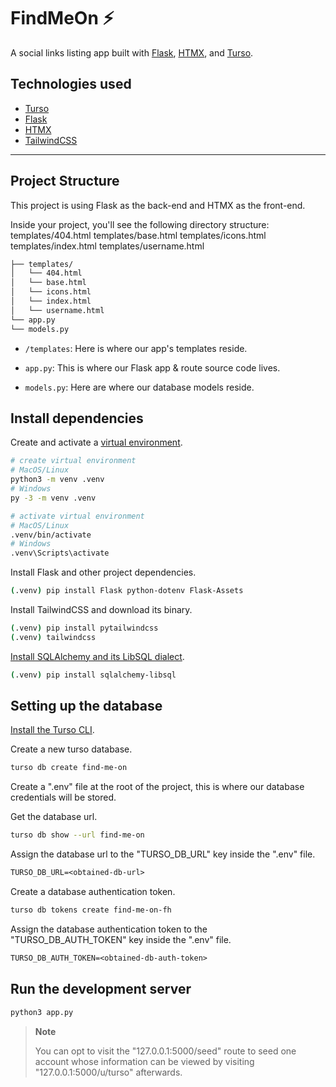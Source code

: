 # FindMeOn ⚡️

A social links listing app built with [Flask], [HTMX], and [Turso].

## Technologies used

- [Turso]
- [Flask]
- [HTMX]
- [TailwindCSS]

---

## Project Structure

This project is using Flask as the back-end and HTMX as the front-end.

Inside your project, you'll see the following directory structure:
templates/404.html templates/base.html templates/icons.html templates/index.html
templates/username.html

```bash
├── templates/
│   └── 404.html
│   └── base.html
│   └── icons.html
│   └── index.html
│   └── username.html
└── app.py
└── models.py
```

- `/templates`: Here is where our app's templates reside.

- `app.py`: This is where our Flask app & route source code lives.

- `models.py`: Here are where our database models reside.

## Install dependencies

Create and activate a [virtual environment].

```bash
# create virtual environment
# MacOS/Linux
python3 -m venv .venv
# Windows
py -3 -m venv .venv

# activate virtual environment
# MacOS/Linux
.venv/bin/activate
# Windows
.venv\Scripts\activate
```

Install Flask and other project dependencies.

```bash
(.venv) pip install Flask python-dotenv Flask-Assets
```

Install TailwindCSS and download its binary.

```bash
(.venv) pip install pytailwindcss
(.venv) tailwindcss
```

[Install SQLAlchemy and its LibSQL dialect].

```bash
(.venv) pip install sqlalchemy-libsql
```

## Setting up the database

[Install the Turso CLI].

Create a new turso database.

```sh
turso db create find-me-on
```

Create a ".env" file at the root of the project, this is where our database
credentials will be stored.

Get the database url.

```sh
turso db show --url find-me-on
```

Assign the database url to the "TURSO_DB_URL" key inside the ".env" file.

```txt
TURSO_DB_URL=<obtained-db-url>
```

Create a database authentication token.

```sh
turso db tokens create find-me-on-fh
```

Assign the database authentication token to the "TURSO_DB_AUTH_TOKEN" key inside
the ".env" file.

```txt
TURSO_DB_AUTH_TOKEN=<obtained-db-auth-token>
```

## Run the development server

```bash
python3 app.py
```

> **Note**
>
> You can opt to visit the "127.0.0.1:5000/seed" route to seed one account whose
> information can be viewed by visiting "127.0.0.1:5000/u/turso" afterwards.

[Flask]: https://flask.palletsprojects.com/
[HTMX]: https://htmx.org/
[Turso]: https://turso.tech
[TailwindCSS]: https://tailwindcss.com
[virtual environment]: https://flask.palletsprojects.com/en/2.3.x/installation/#virtual-environments
[Install SQLAlchemy and its LibSQL dialect]: https://github.com/libsql/sqlalchemy-libsql#co-requisites
[Install the Turso CLI]: https://docs.turso.tech/reference/turso-cli#installation
